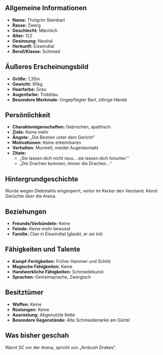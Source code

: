 ## Allgemeine Informationen
- **Name:** Tholgrim Steinbart
- **Rasse:** Zwerg
- **Geschlecht:** Männlich
- **Alter:** 122
- **Gesinnung:** Neutral
- **Herkunft:** Eiswindtal
- **Beruf/Klasse:** Schmied

## Äußeres Erscheinungsbild
- **Größe:** 1,35m
- **Gewicht:** 95kg
- **Haarfarbe:** Grau
- **Augenfarbe:** Trübblau
- **Besondere Merkmale:** Ungepflegter Bart, zittrige Hände

## Persönlichkeit
- **Charaktereigenschaften:** Gebrochen, apathisch
- **Ziele:** Keine mehr
- **Ängste:** „Die Bestien unter dem Gericht“
- **Motivationen:** Keine erkennbaren
- **Verhalten:** Murmelt, meidet Augenkontakt
- **Zitate:**  
  - „Sie lassen dich nicht raus… sie lassen dich hinunter.“  
  - „Die Drachen kommen, immer die Drachen…“  

## Hintergrundgeschichte
Wurde wegen Diebstahls eingesperrt, verlor im Kerker den Verstand. Kennt Gerüchte über die Arena.

## Beziehungen
- **Freunde/Verbündete:** Keine
- **Feinde:** Keine mehr bewusst
- **Familie:** Clan in Eiswindtal (glaubt, er sei tot)

## Fähigkeiten und Talente
- **Kampf-Fertigkeiten:** Früher Hammer und Schild
- **Magische Fähigkeiten:** Keine
- **Handwerkliche Fähigkeiten:** Schmiedekunst
- **Sprachen:** Gemeinsprache, Zwergisch

## Besitztümer
- **Waffen:** Keine
- **Rüstungen:** Keine
- **Ausrüstung:** Abgenutzte Kette
- **Besondere Gegenstände:** Alte Schmiedemarke am Gürtel

## Was bisher geschah
Warnt SC vor der Arena, spricht von „Ambush Drakes“.
